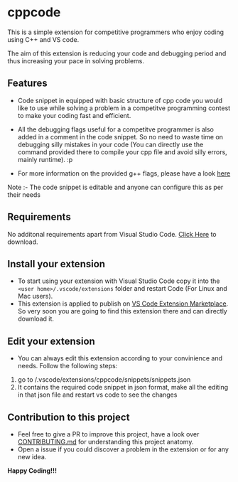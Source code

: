 # cppcode

This is a simple extension for competitive programmers who enjoy coding using C++ and VS code.

The aim of this extension is reducing your code and debugging period and thus increasing your pace in solving problems.

## Features

* Code snippet in equipped with basic structure of cpp code you would like to use while solving a problem in a competitve programming contest to make your coding fast and efficient.

* All the debugging flags useful for a competitve programmer is also added in a comment in the code snippet. So no need to waste time on debugging silly mistakes in your code (You can directly use the command provided there to compile your cpp file and avoid silly errors, mainly runtime). :p

* For more information on the provided g++ flags, please have a look [here](https://codeforces.com/blog/entry/15547)


Note :- The code snippet is editable and anyone can configure this as per their needs

## Requirements

No additonal requirements apart from Visual Studio Code. [Click Here](https://code.visualstudio.com/download) to download.

## Install your extension

* To start using your extension with Visual Studio Code copy it into the `<user home>/.vscode/extensions` folder and restart Code (For Linux and Mac users).
* This extension is applied to publish on [VS Code Extension Marketplace](https://marketplace.visualstudio.com/vscode). So very soon you are going to find this extension there and can  directly download it.  

## Edit your extension
* You can always edit this extension according to your convinience and needs. Follow the following steps:
1. go to <user home>/.vscode/extensions/cppcode/snippets/snippets.json
2. It contains the required code snippet in json format, make all the editing in that json file and restart vs code to see the changes

## Contribution to this project
* Feel free to give a PR to improve this project, have a look over [CONTRIBUTING.md](CONTRIBUTING.md) for understanding this project anatomy.
* Open a issue if you could discover a problem in the extension or for any new idea.  


**Happy Coding!!!**
